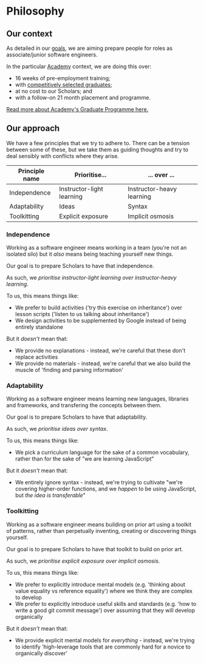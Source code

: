 # Philosophy
## Our context
As detailed in our [goals](GOALS.md), we are aiming prepare people for roles as associate/junior software engineers.

In the particular [Academy](https://www.notion.so/Academy-92e6a8b244894a4d9b7d0b785c3d4bd2) context, we are doing this over:
- 16 weeks of pre-employment training;
- with [competitively selected graduates](https://www.notion.so/Scholars-Identifying-and-diverting-future-leaders-into-tech-8fa991cdab284add9926bb690667f6e3);
- at no cost to our Scholars; and
- with a follow-on 21 month placement and programme.

[Read more about Academy's Graduate Programme here.](https://www.notion.so/Graduate-Programme-Building-early-career-tech-leaders-fd95d2f498814a50af004ce7279f63c7)

## Our approach
We have a few principles that we try to adhere to. There can be a tension between some of these, but we take them as guiding thoughts and try to deal sensibly with conflicts where they arise.

| Principle name | Prioritise... | ... over ... |
| --- | --- | --- |
| Independence | Instructor-light learning | Instructor-heavy learning |
| Adaptability | Ideas | Syntax |
| Toolkitting | Explicit exposure | Implicit osmosis |

### Independence
Working as a software engineer means working in a team (you're not an isolated silo) but it _also_ means being teaching yourself new things.

Our goal is to prepare Scholars to have that independence.

As such, we *prioritise instructor-light learning over instructor-heavy learning*.

To us, this means things like:
- We prefer to build activities ('try this exercise on inheritance') over lesson scripts ('listen to us talking about inheritance')
- We design activities to be supplemented by Google instead of being entirely standalone

But it _doesn't_ mean that:
- We provide no explanations - instead, we're careful that these don't replace activities
- We provide no materials - instead, we're careful that we also build the muscle of 'finding and parsing information'

### Adaptability
Working as a software engineer means learning new languages, libraries and frameworks, and transfering the concepts between them.

Our goal is to prepare Scholars to have that adaptability.

As such, we *prioritise ideas over syntax*.

To us, this means things like:
- We pick a curriculum language for the sake of a common vocabulary, rather than for the sake of "we are learning JavaScript"

But it _doesn't_ mean that:
- We entirely ignore syntax - instead, we're trying to cultivate "we're covering higher-order functions, and we _happen_ to be using JavaScript, but _the idea is transferable_"

### Toolkitting
Working as a software engineer means building on prior art using a toolkit of patterns, rather than perpetually inventing, creating or discovering things yourself.

Our goal is to prepare Scholars to have that toolkit to build on prior art.

As such, we *prioritise explicit exposure over implicit osmosis*.

To us, this means things like:
- We prefer to explicitly introduce mental models (e.g. 'thinking about value equality vs reference equality') where we think they are complex to develop
- We prefer to explicitly introduce useful skills and standards (e.g. 'how to write a good git commit message') over assuming that they will develop organically

But it _doesn't_ mean that:
- We provide explicit mental models for _everything_ - instead, we're trying to identify 'high-leverage tools that are commonly hard for a novice to organically discover'
